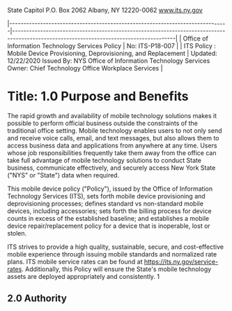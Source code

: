 State Capitol P.O. Box 2062 Albany, NY 12220-0062 www.its.ny.gov

|------------------------------------------------------------------------------|----------------------------------------------------------------------------------------------------------------------------------------|
| Office of Information Technology Services Policy                             | No:  ITS-P18-007                                                                                                                       |
| ITS Policy :  Mobile Device  Provisioning,  Deprovisioning, and  Replacement | Updated:  12/22/2020  Issued By:  NYS Office of Information  Technology Services  Owner:  Chief Technology Office   Workplace Services |

# Title: **1.0 Purpose and Benefits**

The rapid growth and availability of mobile technology solutions makes it possible to perform official business outside the constraints of the traditional office setting. Mobile technology enables users to not only send and receive voice calls, email, and text messages, but also allows them to access business data and applications from anywhere at any time. Users whose job responsibilities frequently take them away from the office can take full advantage of mobile technology solutions to conduct State business, communicate effectively, and securely access New York State ("NYS" or "State") data when required.

This mobile device policy ("Policy"), issued by the Office of Information Technology Services (ITS), sets forth mobile device provisioning and deprovisioning processes; defines standard vs non-standard mobile devices, including accessories; sets forth the billing process for device counts in excess of the established baseline; and establishes a mobile device repair/replacement policy for a device that is inoperable, lost or stolen.

ITS strives to provide a high quality, sustainable, secure, and cost-effective mobile experience through issuing mobile standards and normalized rate plans. ITS mobile service rates can be found at https://its.ny.gov/service-rates. Additionally, this Policy will ensure the State's mobile technology assets are deployed appropriately and consistently. 1

## **2.0 Authority**